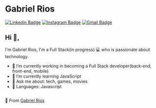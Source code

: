 # Gabriel Rios
[![Linkedin Badge](https://img.shields.io/badge/-gabrielrios-blue?style=flat-square&logo=Linkedin&logoColor=white&link=https://www.linkedin.com/in/grioos/)](https://www.linkedin.com/in/grioos/) [![Instagram Badge](https://img.shields.io/badge/-@grioos-b4338f?style=flat-square&logo=Instagram&link=https://www.instagram.com/grioos_/)](https://www.instagram.com/grioos_/)
[![Gmail Badge](https://img.shields.io/badge/-gabriel.al.rio@gmail.com-c14438?style=flat-square&logo=Gmail&logoColor=white&link=mailto:gabriel.al.rio@gmail.com)](mailto:gabriel.al.rio@gmail.com)

## Hi 👋, 
I'm Gabriel Rios, I'm a Full Stack(in progress) 💻 who is passionate about technology. 

- 🧭 I’m currently working in becoming a Full Stack developer(back-end, front-end, mobile)
- 📖 I’m currently learning JavaScript
- 💬 Ask me about: tech, games, movies
- 🚀 Languages: Javascript

##

🎈 From [Gabriel Rios](https://www.linkedin.com/in/grioos/)
